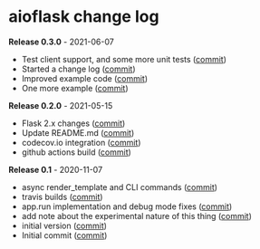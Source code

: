 # aioflask change log

**Release 0.3.0** - 2021-06-07

- Test client support, and some more unit tests ([commit](https://github.com/miguelgrinberg/aioflask/commit/c765e12f6382d685bbec1861dac062c13d63aea3))
- Started a change log ([commit](https://github.com/miguelgrinberg/aioflask/commit/e6f4c3a87964fb2e5ea3f4464853c2a1d5ecfc29))
- Improved example code ([commit](https://github.com/miguelgrinberg/aioflask/commit/496ce73f3f0ecb1bdbdd25bd957ce08e6742c191))
- One more example ([commit](https://github.com/miguelgrinberg/aioflask/commit/7edab525809f7ba19562f67bb363a033563d6158))

**Release 0.2.0** - 2021-05-15

- Flask 2.x changes ([commit](https://github.com/miguelgrinberg/aioflask/commit/52aef31fb9a7f8fe6a54b156fe257db1300c0ca6))
- Update README.md ([commit](https://github.com/miguelgrinberg/aioflask/commit/c232561ff3e1c954c49ab362be030da854ceb8ba))
- codecov.io integration ([commit](https://github.com/miguelgrinberg/aioflask/commit/d558dfde5f0717dc6f9b6ff0cedec142ffe60335))
- github actions build ([commit](https://github.com/miguelgrinberg/aioflask/commit/c5f43dacae3d8c73ac0c55a7a58b7c9ac985195a))

**Release 0.1** - 2020-11-07

- async render_template and CLI commands ([commit](https://github.com/miguelgrinberg/aioflask/commit/2e6944c111bd581e1c0eb345ffe88cb1ec014140))
- travis builds ([commit](https://github.com/miguelgrinberg/aioflask/commit/5834c8526fffe424bccfcbe62aa03e33c81b3018))
- app.run implementation and debug mode fixes ([commit](https://github.com/miguelgrinberg/aioflask/commit/2dc8426b5e5e52309639aa31db1f845c44226259))
- add note about the experimental nature of this thing ([commit](https://github.com/miguelgrinberg/aioflask/commit/f027e5ba95cc16ed3c513525d88a197c22001784))
- initial version ([commit](https://github.com/miguelgrinberg/aioflask/commit/4f1d1a343642fa88f76a4cc064f1d7268c9d7dc7))
- Initial commit ([commit](https://github.com/miguelgrinberg/aioflask/commit/b02c360cae72d2f7dd479c93e0cd7517d4dce259))
